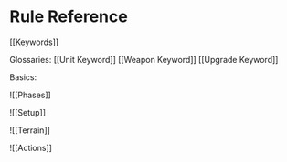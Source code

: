# Rule Reference
[[Keywords]]

Glossaries:
[[Unit Keyword]]	[[Weapon Keyword]]	[[Upgrade Keyword]]

Basics:

![[Phases]]

![[Setup]]

![[Terrain]]

![[Actions]]

